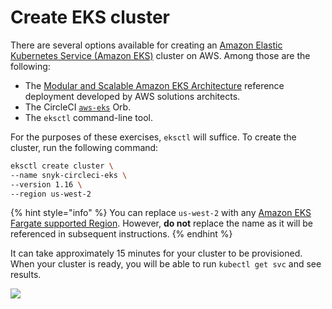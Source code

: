 # Create EKS cluster

There are several options available for creating an [Amazon Elastic Kubernetes Service (Amazon EKS)](https://aws.amazon.com/eks/) cluster on AWS. Among those are the following:

* The [Modular and Scalable Amazon EKS Architecture](https://aws.amazon.com/quickstart/architecture/amazon-eks/) reference deployment developed by AWS solutions architects.
* The CircleCI [`aws-eks`](https://circleci.com/orbs/registry/orb/circleci/aws-eks#jobs-create-cluster) Orb.
* The `eksctl` command-line tool.

For the purposes of these exercises, `eksctl` will suffice. To create the cluster, run the following command:

```bash
eksctl create cluster \
--name snyk-circleci-eks \
--version 1.16 \
--region us-west-2
```

{% hint style="info" %}
You can replace `us-west-2` with any [Amazon EKS Fargate supported Region](https://docs.aws.amazon.com/eks/latest/userguide/fargate.html). However, **do not** replace the name as it will be referenced in subsequent instructions.
{% endhint %}

It can take approximately 15 minutes for your cluster to be provisioned. When your cluster is ready, you will be able to run `kubectl get svc` and see results.

![](https://partner-workshop-assets.s3.us-east-2.amazonaws.com/kubectl\_get\_svc.gif)
